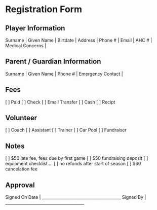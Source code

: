 # Registration Form

## Player Information

Surname |
Given Name |
Birtdate |
Address |
Phone # |
Email |
AHC # |
Medical Concerns |

## Parent / Guardian Information

Surname |
Given Name |
Phone # |
Emergency Contact |

## Fees

[ ] Paid
  [ ] Check
  [ ] Email Transfer
  [ ] Cash
  [ ] Recipt 

## Volunteer

[ ] Coach
[ ] Assistant
[ ] Trainer
[ ] Car Pool
[ ] Fundraiser

## Notes

[ ] $50 late fee, fees due by first game
[ ] $50 fundraising deposit
[ ] equipment checklist ...
[ ] no refunds after start of season
[ ] $60 cancelation fee

## Approval
Signed On Date | _______________________________________
Signed By  | _______________________________________


